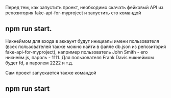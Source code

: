 Перед тем, как запустить проект, необходимо скачать фейковый API из репозитория fake-api-for-myproject и запустить его командой 
## npm run start.

Никнеймом для входа в аккаунт будут инициалы имени пользователя (всех пользователей также можно найти в файле db.json из репозитория fake-api-for-myproject), например
пользователь John Smith - его никнейм js, пароль - 1111. Для пользователя Frank Davis никнеймом будет fd, а паролем 2222 и т.д.

Сам проект запускается также командой
## npm run start


